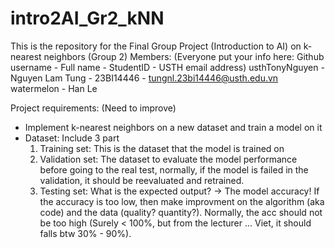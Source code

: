 # intro2AI_Gr2_kNN
This is the repository for the Final Group Project (Introduction to AI) on k-nearest neighbors (Group 2)
Members: (Everyone put your info here: Github username - Full name - StudentID - USTH email address)
usthTonyNguyen - Nguyen Lam Tung - 23BI14446 - tungnl.23bi14446@usth.edu.vn
watermelon - Han Le

Project requirements: (Need to improve)
- Implement k-nearest neighbors on a new dataset and train a model on it
- Dataset: Include 3 part
	 1. Training set: This is the dataset that the model is trained on 
	 2. Validation set: The dataset to evaluate the model performance before going to the real test, normally, if the model is failed in the validation, it should be reevaluated and retrained.
	 3. Testing set: What is the expected output? -> The model accuracy! If the accuracy is too low, then make improvment on the algorithm (aka code) and the data (quality? quantity?). Normally, the acc should not be too high (Surely < 100%, but from the lecturer ... Viet, it should falls btw 30% - 90%).